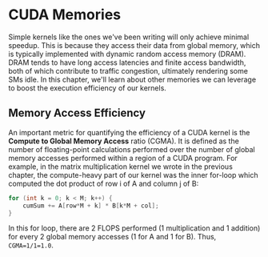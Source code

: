 # CUDA Memories

Simple kernels like the ones we've been writing will only achieve minimal speedup. This is because they access their data from global memory, which is typically implemented with dynamic random access memory (DRAM). DRAM tends to have long access latencies and finite access bandwidth, both of which contribute to traffic congestion, ultimately rendering some SMs idle. In this chapter, we'll learn about other memories we can leverage to boost the execution efficiency of our kernels.

## Memory Access Efficiency

An important metric for quantifying the efficiency of a CUDA kernel is the **Compute to Global Memory Access** ratio (CGMA). It is defined as the number of floating-point calculations performed over the number of global memory accesses performed within a region of a CUDA program. For example, in the matrix multiplication kernel we wrote in the previous chapter, the compute-heavy part of our kernel was the inner for-loop which computed the dot product of row i of A and column j of B:

```c
for (int k = 0; k < M; k++) {
    cumSum += A[row*M + k] * B[k*M + col];
}
```
In this for loop, there are 2 FLOPS performed (1 multiplication and 1 addition) for every 2 global memory accesses (1 for A and 1 for B). Thus, `CGMA=1/1=1.0`.

